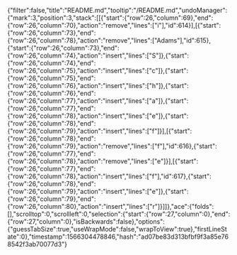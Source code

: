 {"filter":false,"title":"README.md","tooltip":"/README.md","undoManager":{"mark":3,"position":3,"stack":[[{"start":{"row":26,"column":69},"end":{"row":26,"column":70},"action":"remove","lines":["i"],"id":614}],[{"start":{"row":26,"column":73},"end":{"row":26,"column":78},"action":"remove","lines":["Adams"],"id":615},{"start":{"row":26,"column":73},"end":{"row":26,"column":74},"action":"insert","lines":["S"]},{"start":{"row":26,"column":74},"end":{"row":26,"column":75},"action":"insert","lines":["c"]},{"start":{"row":26,"column":75},"end":{"row":26,"column":76},"action":"insert","lines":["h"]},{"start":{"row":26,"column":76},"end":{"row":26,"column":77},"action":"insert","lines":["a"]},{"start":{"row":26,"column":77},"end":{"row":26,"column":78},"action":"insert","lines":["e"]},{"start":{"row":26,"column":78},"end":{"row":26,"column":79},"action":"insert","lines":["f"]}],[{"start":{"row":26,"column":78},"end":{"row":26,"column":79},"action":"remove","lines":["f"],"id":616},{"start":{"row":26,"column":77},"end":{"row":26,"column":78},"action":"remove","lines":["e"]}],[{"start":{"row":26,"column":77},"end":{"row":26,"column":78},"action":"insert","lines":["f"],"id":617},{"start":{"row":26,"column":78},"end":{"row":26,"column":79},"action":"insert","lines":["e"]},{"start":{"row":26,"column":79},"end":{"row":26,"column":80},"action":"insert","lines":["r"]}]]},"ace":{"folds":[],"scrolltop":0,"scrollleft":0,"selection":{"start":{"row":27,"column":0},"end":{"row":27,"column":0},"isBackwards":false},"options":{"guessTabSize":true,"useWrapMode":false,"wrapToView":true},"firstLineState":0},"timestamp":1566304478846,"hash":"ad07be83d313bfbf9f3a85e768542f3ab70077d3"}